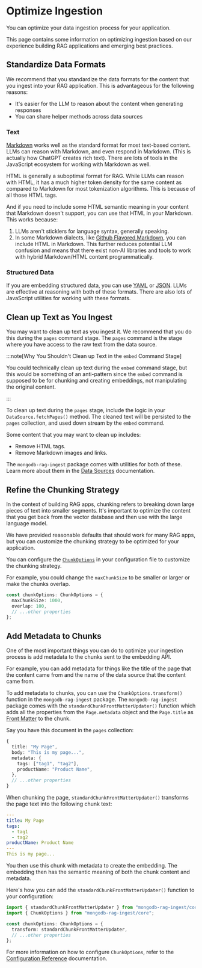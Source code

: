 # Optimize Ingestion

You can optimize your data ingestion process for your application.

This page contains some information on optimizing ingestion
based on our experience building RAG applications and emerging best practices.

## Standardize Data Formats

We recommend that you standardize the data formats for the content that you ingest
into your RAG application. This is advantageous for the following reasons:

- It's easier for the LLM to reason about the content when generating responses
- You can share helper methods across data sources

### Text

[Markdown](https://www.markdownguide.org/) works well as the standard format for most text-based content. LLMs can reason with Markdown,
and even respond in Markdown. (This is actually how ChatGPT creates rich text).
There are lots of tools in the JavaScript ecosystem for working with Markdown as well.

HTML is generally a suboptimal format for RAG. While LLMs can reason with HTML,
it has a much higher token density for the same content as compared to Markdown
for most tokenization algorithms. This is because of all those HTML tags.

And if you need to include some HTML semantic meaning in your content that
Markdown doesn't support, you can use that HTML in your Markdown. This works because:

1. LLMs aren't sticklers for language syntax, generally speaking.
2. In some Markdown dialects, like [Github Flavored Markdown](https://github.github.com/gfm/), you can include HTML in Markdown. This further reduces potential LLM confusion and means that
   there exist non-AI libraries and tools to work with hybrid Markdown/HTML content programmatically.

### Structured Data

If you are embedding structured data, you can use [YAML](https://yaml.org/)
or [JSON](https://www.json.org/json-en.html).
LLMs are effective at reasoning with both of these formats. There are also
lots of JavaScript utilities for working with these formats.

## Clean up Text as You Ingest

You may want to clean up text as you ingest it. We recommend that you do this
during the `pages` command stage. The `pages` command is the
stage where you have access to the raw text from the data source.

:::note[Why You Shouldn't Clean up Text in the `embed` Command Stage]

You could technically clean up text during the `embed` command stage,
but this would be something of an anti-pattern since the `embed` command
is supposed to be for chunking and creating embeddings, not manipulating the original content.

:::

To clean up text during the `pages` stage, include the logic in your `DataSource.fetchPages()` method.
The cleaned text will be persisted to the `pages` collection, and used down stream by the `embed` command.

Some content that you may want to clean up includes:

- Remove HTML tags.
- Remove Markdown images and links.

The `mongodb-rag-ingest` package comes with utilities for both of these.
Learn more about them in the [Data Sources](./data-sources.md#data-source-helpers) documentation.

## Refine the Chunking Strategy

In the context of building RAG apps, chunking refers to breaking down large pieces
of text into smaller segments. It's important to optimize the content that
you get back from the vector database and then use with the large language model.

We have provided reasonable defaults that should work for many RAG apps,
but you can customize the chunking strategy to be optimized for your application.

You can configure the [`ChunkOptions`](./configuration-reference.md#chunkoptions)
in your configuration file to customize the chunking strategy.

For example, you could change the `maxChunkSize` to be smaller or larger
or make the chunks overlap.

```ts
const chunkOptions: ChunkOptions = {
  maxChunkSize: 1000,
  overlap: 100,
  // ...other properties
};
```

## Add Metadata to Chunks

One of the most important things you can do to optimize your ingestion process
is add metadata to the chunks sent to the embedding API.

For example, you can add metadata for things like the title of the page that
the content came from and the name of the data source that the content came from.

To add metadata to chunks, you can use the `ChunkOptions.transform()` function in the `mongodb-rag-ingest` package. The `mongodb-rag-ingest` package comes with the
`standardChunkFrontMatterUpdater()` function which adds all the properties from the
`Page.metadata` object and the `Page.title` as [Front Matter](https://jekyllrb.com/docs/front-matter/)
to the chunk.

Say you have this document in the `pages` collection:

```ts
{
  title: "My Page",
  body: "This is my page...",
  metadata: {
    tags: ["tag1", "tag2"],
    productName: "Product Name",
  },
  // ...other properties
}
```

When chunking the page, `standardChunkFrontMatterUpdater()` transforms
the page text into the following chunk text:

```yaml
---
title: My Page
tags:
  - tag1
  - tag2
productName: Product Name
---
This is my page...
```

You then use this chunk with metadata to create the embedding.
The embedding then has the semantic meaning of both the chunk content and metadata.

Here's how you can add the `standardChunkFrontMatterUpdater()` function to your configuration:

```ts
import { standardChunkFrontMatterUpdater } from "mongodb-rag-ingest/core";
import { ChunkOptions } from "mongodb-rag-ingest/core";

const chunkOptions: ChunkOptions = {
  transform: standardChunkFrontMatterUpdater,
  // ...other properties
};
```

For more information on how to configure `ChunkOptions`,
refer to the [Configuration Reference](./configuration-reference.md#chunkoptions) documentation.
